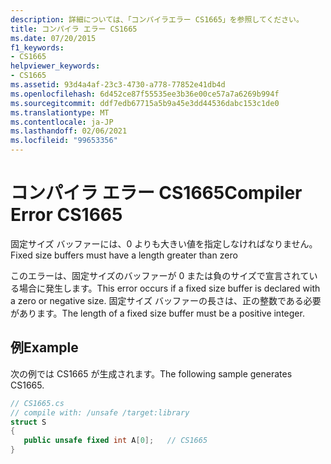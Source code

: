 ```yaml
---
description: 詳細については、「コンパイラエラー CS1665」を参照してください。
title: コンパイラ エラー CS1665
ms.date: 07/20/2015
f1_keywords:
- CS1665
helpviewer_keywords:
- CS1665
ms.assetid: 93d4a4af-23c3-4730-a778-77852e41db4d
ms.openlocfilehash: 6d452ce87f55535ee3b36e00ce57a7a6269b994f
ms.sourcegitcommit: ddf7edb67715a5b9a45e3dd44536dabc153c1de0
ms.translationtype: MT
ms.contentlocale: ja-JP
ms.lasthandoff: 02/06/2021
ms.locfileid: "99653356"
---
```

# <a name="compiler-error-cs1665"></a><span data-ttu-id="0e9ff-103">コンパイラ エラー CS1665</span><span class="sxs-lookup"><span data-stu-id="0e9ff-103">Compiler Error CS1665</span></span>

<span data-ttu-id="0e9ff-104">固定サイズ バッファーには、0 よりも大きい値を指定しなければなりません。</span><span class="sxs-lookup"><span data-stu-id="0e9ff-104">Fixed size buffers must have a length greater than zero</span></span>  
  
 <span data-ttu-id="0e9ff-105">このエラーは、固定サイズのバッファーが 0 または負のサイズで宣言されている場合に発生します。</span><span class="sxs-lookup"><span data-stu-id="0e9ff-105">This error occurs if a fixed size buffer is declared with a zero or negative size.</span></span> <span data-ttu-id="0e9ff-106">固定サイズ バッファーの長さは、正の整数である必要があります。</span><span class="sxs-lookup"><span data-stu-id="0e9ff-106">The length of a fixed size buffer must be a positive integer.</span></span>  
  
## <a name="example"></a><span data-ttu-id="0e9ff-107">例</span><span class="sxs-lookup"><span data-stu-id="0e9ff-107">Example</span></span>  

 <span data-ttu-id="0e9ff-108">次の例では CS1665 が生成されます。</span><span class="sxs-lookup"><span data-stu-id="0e9ff-108">The following sample generates CS1665.</span></span>  
  
```csharp  
// CS1665.cs  
// compile with: /unsafe /target:library  
struct S  
{
   public unsafe fixed int A[0];   // CS1665  
}  
```
